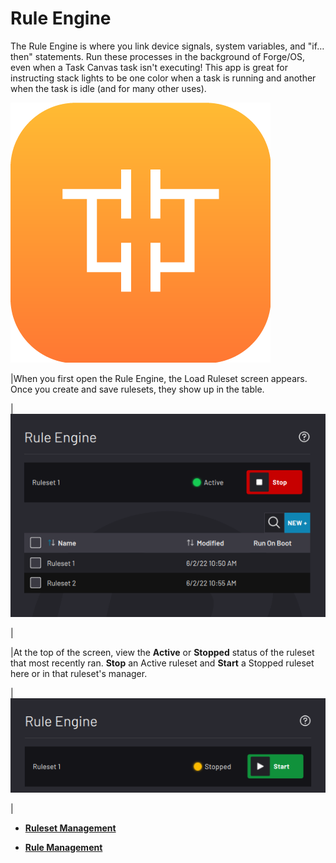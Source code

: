 # Rule Engine

The Rule Engine is where you link device signals, system variables, and "if…then" statements. Run these processes in the background of Forge/OS, even when a Task Canvas task isn't executing! This app is great for instructing stack lights to be one color when a task is running and another when the task is idle \(and for many other uses\).

![](../../../_Media/ForgeOS-5-x/Rule-Manager-App-5-x/Rule-manager-icon-5x.png)

|When you first open the Rule Engine, the Load Ruleset screen appears. Once you create and save rulesets, they show up in the table.

|![](../../../_Media/ForgeOS-5-x/Rule-Manager-App-5-x/rule-manager-main-screen-table-and-active-status-5x.png)

|

|At the top of the screen, view the **Active** or **Stopped** status of the ruleset that most recently ran. **Stop** an Active ruleset and **Start** a Stopped ruleset here or in that ruleset's manager.

|![](../../../_Media/ForgeOS-5-x/Rule-Manager-App-5-x/rule-manager-main-screen-stopped-status-5x.png)

|

-   **[Ruleset Management](../Rule-Manager/Process_Management.md)**  

-   **[Rule Management](../Rule-Manager/Rule_Management.md)**  



